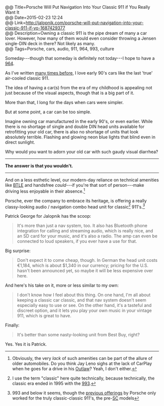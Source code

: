 @@ Title=Porsche Will Put Navigation Into Your Classic 911 if You Really Want It  
@@ Date=2015-02-23 12:24  
@@ Link=http://jalopnik.com/porsche-will-put-navigation-into-your-classic-911-if-yo-1687429377  
@@ Description=Owning a classic 911 is the pipe dream of many a car lover. However, how many of them would even consider throwing a Jensen single-DIN deck in there? Not likely as many.  
@@ Tags=Porsche, cars, audio, 911, 964, 993, culture  

Someday---though that someday is definitely not today---I hope to have a [964][wikipedia].

As I've written [many times before][theoveranalyzed], I love early 90's cars like the last 'true' air-cooled classic 911. 

The idea of having a car(s) from the era of my childhood is appealing not just because of the visual aspects, though that is a big part of it.

More than that, I long for the days when cars were simpler. 

But at some point, a car can be too simple. 

Imagine owning car manufactured in the early 90's, or even earlier. While there is no shortage of single and double DIN head units available for retrofitting your old car, there is also no shortage of units that look absolutely terrible. Flashing and glowing neon blue lights that blind even in direct sunlight. 

Why would you want to adorn your old car with such gaudy visual diarrhea? 

<hr class="long">

**The answer is that you wouldn't.**

<hr class="long">

And on a less esthetic level, our modern-day reliance on technical amenities like [BTLE][wikipedia 2] and handsfree *could*---if you're that sort of person---make driving less enjoyable in their absence.[^could] 

Porsche, ever the company to embrace its heritage, is offering a really classy-looking audio / navigation combo head unit for classic[^cl] 911's.[^mod]

Patrick George for Jalopnik has the scoop:
>It's more than just a nav system, too. It also has Bluetooth phone integration for calling and streaming audio, which is really nice, and an SD card for your music, and it's also a radio. The amp can even be connected to loud speakers, if you ever have a use for that. 

Big surprise:
>Don't expect it to come cheap, though. In German the head unit costs €1,184, which is about $1,340 in our currency; pricing for the U.S. hasn't been announced yet, so maybe it will be less expensive over here.

And here's his take on it, more or less similar to my own:
>I don't know how I feel about this thing. On one hand, I'm all about keeping a classic car classic, and that nav system doesn't seem especially easy to use or see. On the other hand, it's a tasteful and discreet option, and it lets you play your own music in your vintage 911, which is great to have. 

Finally:
>It's better than some nasty-looking unit from Best Buy, right?

Yes. Yes it is Patrick.

[^could]: Obviously, the very *lack* of such amenities can be part of the allure of older automobiles. Do you think Jay Leno sighs at the lack of CarPlay when he goes for a drive in his [Outlaw][youtube]? Yeah, I don't either.
[^cl]: I use the term "classic" here quite technically, because technically, the classic era ended in 1995 with the [993][wikipedia 3]. 
[^mod]: 993 and below it seems, though the [previous offerings][cnet] by Porsche only worked for the truly classic-classic 911's, the pre-[SC][wikipedia 4] models

[cnet]: http://www.cnet.com/news/classic-porsches-getting-oem-navigation-option/
[theoveranalyzed]: /2015/2/13/the-honda-nsx
[wikipedia]: https://en.wikipedia.org/wiki/Porsche_964
[wikipedia 2]: https://en.wikipedia.org/wiki/Bluetooth_low_energy
[wikipedia 3]: https://en.wikipedia.org/wiki/Porsche_911#993_Series_.281994.E2.80.93mid_1998.29
[wikipedia 4]: https://en.wikipedia.org/wiki/Porsche_911#911SC_.281978.E2.80.931983.29
[youtube]: https://www.youtube.com/watch?v=xxSKO3Er-Yg